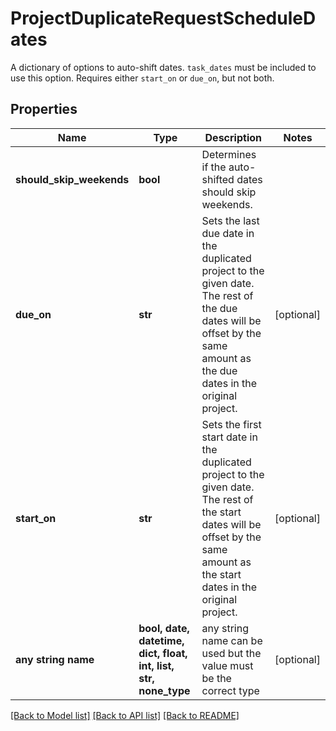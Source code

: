 # ProjectDuplicateRequestScheduleDates

A dictionary of options to auto-shift dates. `task_dates` must be included to use this option. Requires either `start_on` or `due_on`, but not both.

## Properties
Name | Type | Description | Notes
------------ | ------------- | ------------- | -------------
**should_skip_weekends** | **bool** | Determines if the auto-shifted dates should skip weekends. | 
**due_on** | **str** | Sets the last due date in the duplicated project to the given date. The rest of the due dates will be offset by the same amount as the due dates in the original project. | [optional] 
**start_on** | **str** | Sets the first start date in the duplicated project to the given date. The rest of the start dates will be offset by the same amount as the start dates in the original project. | [optional] 
**any string name** | **bool, date, datetime, dict, float, int, list, str, none_type** | any string name can be used but the value must be the correct type | [optional]

[[Back to Model list]](../README.md#documentation-for-models) [[Back to API list]](../README.md#documentation-for-api-endpoints) [[Back to README]](../README.md)


